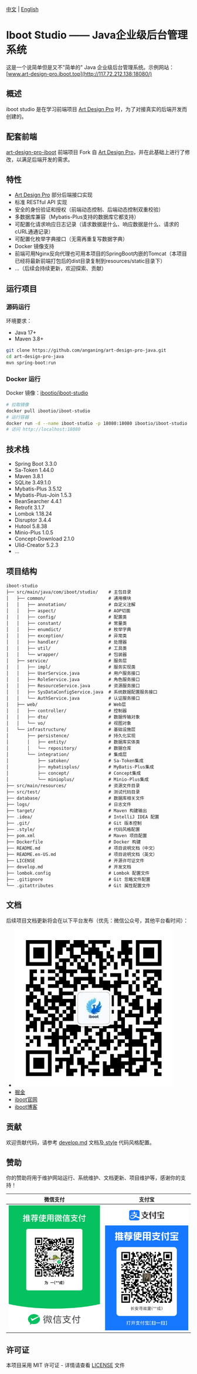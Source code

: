 [中文](README.md) | [English](README.en.md)
# Iboot Studio —— Java企业级后台管理系统

这是一个说简单但是又不"简单的" Java 企业级后台管理系统。示例网站：[www.art-design-pro.iboot.top](http://117.72.212.138:18080/)

## 概述

iboot studio 是在学习前端项目 [Art Design Pro](https://github.com/Daymychen/art-design-pro) 时，为了对接真实的后端开发而创建的。

## 配套前端

[art-design-pro-iboot](https://github.com/anganing/art-design-pro-iboot) 前端项目 Fork 自 [Art Design Pro](https://github.com/Daymychen/art-design-pro)，并在此基础上进行了修改，以满足后端开发的需求。


## 特性
- [Art Design Pro](https://github.com/Daymychen/art-design-pro) 部分后端接口实现
- 标准 RESTful API 实现
- 安全的身份验证和授权（前端动态控制、后端动态控制双重校验）
- 多数据库兼容（Mybatis-Plus支持的数据库它都支持）
- 可配置化请求响应日志记录（请求数据是什么、响应数据是什么、请求的cURL通通记录）
- 可配置化枚举字典接口（无需再重复写数据字典）
- Docker 镜像支持
- 前端可用Nginx反向代理也可用本项目的SpringBoot内嵌的Tomcat（本项目已经将最新前端打包后的dist目录复制到resources/static目录下）
- ...（后续会持续更新，欢迎探索、贡献）

## 运行项目

### 源码运行

环境要求：

- Java 17+
- Maven 3.8+

```bash
git clone https://github.com/anganing/art-design-pro-java.git
cd art-design-pro-java
mvn spring-boot:run
```

### Docker 运行
Docker 镜像：[ibootio/iboot-studio](https://hub.docker.com/r/ibootio/iboot-studio)

```bash
# 拉取镜像
docker pull ibootio/iboot-studio
# 运行容器
docker run -d --name iboot-studio -p 18080:18080 ibootio/iboot-studio
# 访问 http://localhost:18080
```

## 技术栈
- Spring Boot 3.3.0
- Sa-Token 1.44.0
- Maven 3.8.1
- SQLite 3.49.1.0
- Mybatis-Plus 3.5.12
- Mybatis-Plus-Join 1.5.3
- BeanSearcher 4.4.1
- Retrofit 3.1.7
- Lombok 1.18.24
- Disruptor 3.4.4
- Hutool 5.8.38
- Minio-Plus 1.0.5
- Concept-Download 2.1.0
- Ulid-Creator 5.2.3
- ...

## 项目结构

```plaintext
iboot-studio
├── src/main/java/com/iboot/studio/    # 主包目录
│   ├── common/                        # 通用模块
│   │   ├── annotation/                # 自定义注解
│   │   ├── aspect/                    # AOP切面
│   │   ├── config/                    # 配置类
│   │   ├── constant/                  # 常量类
│   │   ├── enumdict/                  # 枚举字典
│   │   ├── exception/                 # 异常类
│   │   ├── handler/                   # 处理器
│   │   ├── util/                      # 工具类
│   │   └── wrapper/                   # 包装器
│   ├── service/                       # 服务层
│   │   ├── impl/                      # 服务实现类
│   │   ├── UserService.java           # 用户服务接口
│   │   ├── RoleService.java           # 角色服务接口
│   │   ├── ResourceService.java       # 资源服务接口
│   │   ├── SysDataConfigService.java  # 系统数据配置服务接口
│   │   └── AuthService.java           # 认证服务接口
│   ├── web/                           # Web层
│   │   ├── controller/                # 控制器
│   │   ├── dto/                       # 数据传输对象
│   │   └── vo/                        # 视图对象
│   └── infrastructure/                # 基础设施层
│       ├── persistence/               # 持久化实现
│       │   ├── entity/                # 数据库实体类
│       │   └── repository/            # 数据仓库
│       └── integration/               # 集成层
│           ├── satoken/               # Sa-Token集成
│           ├── mybatisplus/           # MyBatis-Plus集成
│           ├── concept/               # Concept集成
│           └── minioplus/             # Minio-Plus集成
├── src/main/resources/                # 资源文件目录
├── src/test/                          # 测试代码目录
├── database/                          # 数据库相关文件
├── logs/                              # 日志文件
├── target/                            # Maven 构建输出
├── .idea/                             # IntelliJ IDEA 配置
├── .git/                              # Git 版本控制
├── .style/                            # 代码风格配置
├── pom.xml                            # Maven 项目配置
├── Dockerfile                         # Docker 构建
├── README.md                          # 项目说明文档（中文）
├── README.en-US.md                    # 项目说明文档（英文）
├── LICENSE                            # 开源许可证文件
├── develop.md                         # 开发文档
├── lombok.config                      # Lombok 配置文件
├── .gitignore                         # Git 忽略文件配置
└── .gitattributes                     # Git 属性配置文件
```

## 文档
后续项目文档更新将会在以下平台发布（优先：微信公众号，其他平台看时间）：
- ![iboot微信公众号](src/main/resources/static/iboot/iboot_wx_pub.jpg)
- [掘金](https://juejin.cn/user/2928754709504893)
- [iboot官网](http://www.iboot.top)
- [iboot博客](http://blog.iboot.top)

## 贡献
欢迎贡献代码，请参考 [develop.md](develop.md) 文档及[.style](.style) 代码风格配置。

## 赞助
你的赞助将用于维护网站运行、系统维护、文档更新、项目维护等，感谢你的支持！

|                    微信支付                    |                   支付宝                   |
|:------------------------------------------:|:---------------------------------------:|
| <img src="/payment/微信支付.jpg" alt="微信支付" /> | <img src="/payment/支付宝.jpg" alt="支付宝"/> |

## 许可证

本项目采用 MIT 许可证 - 详情请查看 [LICENSE](LICENSE) 文件
